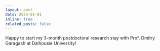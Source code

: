 ```yaml
---
layout: post
date: 2024-01-01
inline: true
related_posts: false
---
```


Happy to start my 3-month postdoctoral research stay with Prof. Dmitry Garagash at Dalhousie University!
